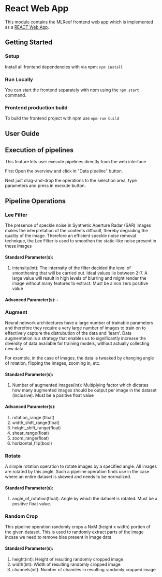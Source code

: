 React Web App
=============

This module contains the MLReef frontend web app which is implemented as a [REACT Web App](https://reactjs.org/).


Getting Started
--------------------
### Setup
Install all frontend dependencies with via npm: `npm install`

### Run Locally
You can start the frontend separately with npm using the `npm start` command. 

### Frontend production build
To build the frontend project with npm use `npm run build`



User Guide
--------------------

## Execution of pipelines

This feature lets user execute pipelines directly from the web interface

First Open the overview and click in "Data pipeline" button.

Next just drag-and-drop the operations to the selection area, type parameters and press in execute button.

## Pipeline Operations

### Lee Filter

The presence of speckle noise in Synthetic Aperture Radar (SAR) images makes the interpretation of the contents difficult, thereby degrading the quality of the image. Therefore an efficient speckle noise removal technique, the Lee Filter is used to smoothen the static-like noise present in these images

#### Standard Parameter(s):
1. intensity(int): The internsity of the filter decided the level of smoothening that will be carried out. Ideal values lie between 2-7. A large value will result in high levels of blurring and might render the image without many features to extract. Must be a non zero positive value

#### Advanced Parameter(s): -

### Augment

Neural network architectures have a large number of trainable parameters and therefore they require a very large number of images to train on to effectively capture the distrubution of the data and 'learn'. Data augmentation is a strategy that enables us to significantly increase the diversity of data available for training models, without actually collecting new data. 

For example, in the case of images, the data is tweaked by changing angle of rotation, flipping the images, zooming in, etc.

#### Standard Parameter(s):  
1. Number of augmented images(int): Multiplying factor which dictates how many augmented images should be output per image in the dataset (inclusive). Must be a positive float value

#### Advanced Parameter(s):  

1. rotation_range (float)
2. width_shift_range(float)
3. height_shift_range(float)
4. shear_range(float)
5. zoom_range(float)
6. horizontal_flip(bool)


### Rotate

A simple rotation operation to rotate images by a specified angle. All images are rotated by this angle. Such a pipeline operation finds use in the case where an entire dataset is skewed and needs to be normalized.

#### Standard Parameter(s):  
1. angle_of_rotation(float): Angle by which the dataset is rotated.
Must be a positive float value. 

### Random Crop

This pipeline operation randomly crops a NxM (height x width) portion of the given dataset. This is used to randomly extract parts of the image incase we need to remove bias present in image data.

#### Standard Parameter(s):  
1. height(int): Height of resulting randomly cropped image
2. width(int): Width of resulting randomly cropped image
3. channels(int): Number of channles in resulting randomly cropped image
